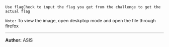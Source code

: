 `Use flagCheck to input the flag you get from the challenge to get the actual flag`

```Note:``` To view the image, open deskptop mode and open the file through firefox

---
**Author:** ASIS
